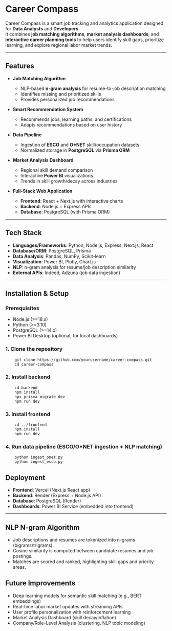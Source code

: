 # Career Compass

Career Compass is a smart job tracking and analytics application designed for **Data Analysts** and **Developers**.  
It combines **job matching algorithms**, **market analysis dashboards**, and **interactive career planning tools** to help users identify skill gaps, prioritize learning, and explore regional labor market trends.

---

## Features

- **Job Matching Algorithm**  
  - NLP-based **n-gram analysis** for resume-to-job description matching  
  - Identifies missing and prioritized skills  
  - Provides personalized job recommendations  

- **Smart Recommendation System**  
  - Recommends jobs, learning paths, and certifications  
  - Adapts recommendations based on user history  

- **Data Pipeline**  
  - Ingestion of **ESCO** and **O\*NET** skill/occupation datasets  
  - Normalized storage in **PostgreSQL** via **Prisma ORM**  

- **Market Analysis Dashboard**  
  - Regional skill demand comparison  
  - Interactive **Power BI** visualizations  
  - Trends in skill growth/decay across industries  

- **Full-Stack Web Application**  
  - **Frontend**: React + Next.js with interactive charts  
  - **Backend**: Node.js + Express APIs  
  - **Database**: PostgreSQL (with Prisma ORM)  

---

## Tech Stack

- **Languages/Frameworks**: Python, Node.js, Express, Next.js, React  
- **Database/ORM**: PostgreSQL, Prisma  
- **Data Analysis**: Pandas, NumPy, Scikit-learn  
- **Visualization**: Power BI, Plotly, Chart.js  
- **NLP**: n-gram analysis for resume/job description similarity  
- **External APIs**: Indeed, Adzuna (job data ingestion)  

---

## Installation & Setup

### Prerequisites
- Node.js (>=18.x)  
- Python (>=3.10)  
- PostgreSQL (>=14.x)  
- Power BI Desktop (optional, for local dashboards)  

### 1. Clone the repository
        git clone https://github.com/yourusername/career-compass.git
        cd career-compass

### 2. Install backend
        cd backend
        npm install
        npx prisma migrate dev
        npm run dev

### 3. Install frontend
        cd ../frontend
        npm install
        npm run dev
### 4. Run data pipeline (ESCO/O*NET ingestion + NLP matching)
        python ingest_onet.py
        python ingest_esco.py
        
## Deployment
- **Frontend**: Vercel (Next.js React app)
- **Backend**: Render (Express + Node.js API)
- **Database**: PostgreSQL (Render)
- **Dashboards**: Power BI Service (embedded into frontend)

---

## NLP N-gram Algorithm
- Job descriptions and resumes are tokenized into n-grams (bigrams/trigrams).
-  Cosine similarity is computed between candidate resumes and job postings.
-  Matches are scored and ranked, highlighting skill gaps and priority areas.

## Future Improvements
- Deep learning models for semantic skill matching (e.g., BERT embeddings)
- Real-time labor market updates with streaming APIs
- User profile personalization with reinforcement learning
- Market Analysis Dashboard (skill decay/inflation)
- Company/Role-Level Analysis (clustering, NLP topic modeling)
        


        


        
